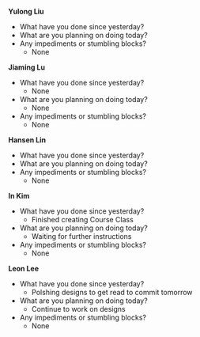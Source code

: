 **Yulong Liu**

- What have you done since yesterday?
- What are you planning on doing today?
- Any impediments or stumbling blocks?
  - None

**Jiaming Lu**

- What have you done since yesterday?
  - None
- What are you planning on doing today?
  - None
- Any impediments or stumbling blocks?
  - None

**Hansen Lin**

- What have you done since yesterday?
- What are you planning on doing today?
- Any impediments or stumbling blocks?
  - None

**In Kim**
- What have you done since yesterday?
  - Finished creating Course Class
- What are you planning on doing today?
  - Waiting for further instructions
- Any impediments or stumbling blocks?
  - None

**Leon Lee**
- What have you done since yesterday?
  - Polshing designs to get read to commit tomorrow
- What are you planning on doing today?
  - Continue to work on designs 
- Any impediments or stumbling blocks?
  - None
